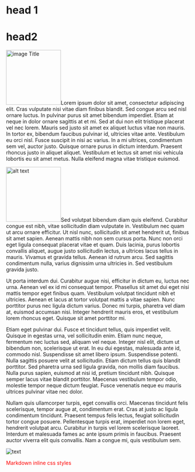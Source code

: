 # head 1

# head2

<img src="/images/index/image-20230416162218067.png" title="image Title" width="150"/>Lorem ipsum dolor sit amet, consectetur adipiscing elit. Cras vulputate nisi vitae diam finibus blandit. Sed congue arcu sed nisl ornare luctus. In pulvinar purus sit amet bibendum imperdiet. Etiam at neque in dolor ornare sagittis at et mi. Sed at dui non elit tristique placerat vel nec lorem. Mauris sed justo sit amet ex aliquet luctus vitae non mauris. In tortor ex, bibendum faucibus pulvinar id, ultricies vitae ante. Vestibulum eu orci nisl. Fusce suscipit in nisi ac varius. In a mi ultrices, condimentum sem vel, auctor justo. Quisque ornare purus in dictum interdum. Praesent rhoncus justo in aliquet aliquet. Vestibulum et lectus sit amet nisi vehicula lobortis eu sit amet metus. Nulla eleifend magna vitae tristique euismod.

<img src="/images/index/image-20230416162218067.png" alt="alt text" title="image Title" height="150"/>Sed volutpat bibendum diam quis eleifend. Curabitur congue est nibh, vitae sollicitudin diam vulputate in. Vestibulum nec quam ut arcu ornare efficitur. Ut nisl nunc, sollicitudin sit amet hendrerit ut, finibus sit amet sapien. Aenean mattis nibh non sem cursus porta. Nunc non orci eget ligula consequat placerat vitae et quam. Duis lacinia, purus lobortis convallis aliquet, augue justo sollicitudin lectus, a ultrices lacus tellus in mauris. Vivamus et gravida tellus. Aenean id rutrum arcu. Sed sagittis condimentum nulla, varius dignissim urna ultricies in. Sed vestibulum gravida justo.

Ut porta interdum dui. Curabitur augue nisi, efficitur in dictum eu, luctus nec urna. Aenean vel ex id mi consequat tempor. Phasellus sit amet dui eget nisi mattis tempor eget finibus quam. Vestibulum volutpat tincidunt nibh et ultricies. Aenean et lacus at tortor volutpat mattis a vitae sapien. Nunc porttitor purus nec ligula dictum varius. Donec mi turpis, pharetra vel diam at, euismod accumsan nisi. Integer hendrerit mauris eros, et vestibulum lorem rhoncus eget. Quisque sit amet porttitor mi.

Etiam eget pulvinar dui. Fusce et tincidunt tellus, quis imperdiet velit. Quisque in egestas urna, vel sollicitudin enim. Etiam nunc neque, fermentum nec luctus sed, aliquam vel neque. Integer nisl elit, dictum ut bibendum non, scelerisque ut erat. In eu dui egestas, malesuada ante id, commodo nisl. Suspendisse sit amet libero ipsum. Suspendisse potenti. Nulla sagittis posuere velit at sollicitudin. Etiam dictum tellus quis blandit porttitor. Sed pharetra urna sed ligula gravida, non mollis diam faucibus. Nulla purus sapien, euismod at nisi id, pretium tincidunt nibh. Quisque semper lacus vitae blandit porttitor. Maecenas vestibulum tempor odio, molestie tempor neque dictum feugiat. Fusce venenatis neque eu mauris ultrices pulvinar vitae nec dolor.



Nullam quis ullamcorper turpis, eget convallis orci. Maecenas tincidunt felis scelerisque, tempor augue at, condimentum erat. Cras at justo ac ligula condimentum tincidunt. Praesent tempus felis lectus, feugiat sollicitudin tortor congue posuere. Pellentesque turpis erat, imperdiet non lorem eget, hendrerit volutpat arcu. Curabitur in turpis vel lorem scelerisque laoreet. Interdum et malesuada fames ac ante ipsum primis in faucibus. Praesent auctor viverra elit quis convallis. Nam a congue mi, quis vestibulum sem.





![text](/images/index/image-20230416162218067.png)




<div style="color:red">
    Markdown inline css styles
</dv>

